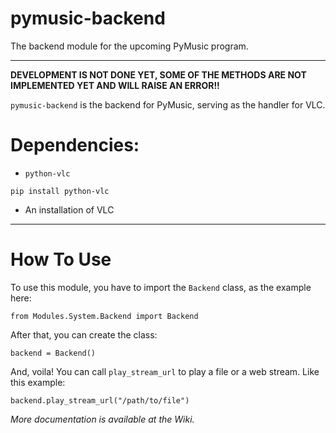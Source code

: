 # pymusic-backend
The backend module for the upcoming PyMusic program.

----
**DEVELOPMENT IS NOT DONE YET, SOME OF THE METHODS ARE NOT IMPLEMENTED YET AND WILL RAISE AN ERROR!!**

`pymusic-backend` is the backend for PyMusic, serving as the handler for VLC.

# Dependencies:
- `python-vlc`

```
pip install python-vlc
```

- An installation of VLC

----

# How To Use
To use this module, you have to import the `Backend` class, as the example here:

```
from Modules.System.Backend import Backend
```

After that, you can create the class:

```
backend = Backend()
```

And, voila! You can call `play_stream_url` to play a file or a web stream. Like this example:

```
backend.play_stream_url("/path/to/file")
```

*More documentation is available at the Wiki.*
